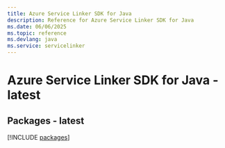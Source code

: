 ```yaml
---
title: Azure Service Linker SDK for Java
description: Reference for Azure Service Linker SDK for Java
ms.date: 06/06/2025
ms.topic: reference
ms.devlang: java
ms.service: servicelinker
---
```

# Azure Service Linker SDK for Java - latest
## Packages - latest
[!INCLUDE [packages](service-linker-index.md)]